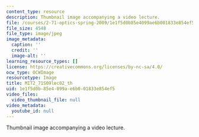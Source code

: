 ```yaml
---
content_type: resource
description: Thumbnail image accompanying a video lecture.
file: /courses/2-71-optics-spring-2009/1e1f5d0b85e4099ae6b001833e854ef5_MIT2_71S09lec02_th.jpg
file_size: 4548
file_type: image/jpeg
image_metadata:
  caption: ''
  credit: ''
  image-alt: ''
learning_resource_types: []
license: https://creativecommons.org/licenses/by-nc-sa/4.0/
ocw_type: OCWImage
resourcetype: Image
title: MIT2_71S09lec02_th
uid: 1e1f5d0b-85e4-099a-e6b0-01833e854ef5
video_files:
  video_thumbnail_file: null
video_metadata:
  youtube_id: null
---
```

Thumbnail image accompanying a video lecture.